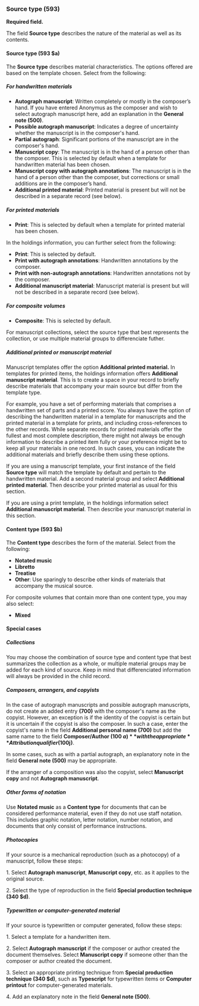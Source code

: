 ### Source type (593)

**Required field.**

The field **Source type** describes the nature of the material as well as its contents.  

#### Source type (593 $a)

The **Source type** describes material characteristics. The options offered are based on the template chosen. Select from the following:  

##### For handwritten materials  

- **Autograph manuscript**: Written completely or mostly in the composer’s hand. If you have entered Anonymus as the composer and wish to select autograph manuscript here, add an explanation in the **General note (500)**.  
- **Possible autograph manuscript**: Indicates a degree of uncertainty whether the manuscript is in the composer's hand.  
- **Partial autograph**: Significant portions of the manuscript are in the composer's hand.  
- **Manuscript copy**: The manuscript is in the hand of a person other than the composer. This is selected by default when a template for handwritten material has been chosen.  
- **Manuscript copy with autograph annotations**: The manuscript is in the hand of a person other than the composer, but corrections or small additions are in the composer’s hand.  
- **Additional printed material**: Printed material is present but will not be described in a separate record (see below).  

##### For printed materials  

- **Print**: This is selected by default when a template for printed material has been chosen.

In the holdings information, you can further select from the following:
- **Print**: This is selected by default.  
- **Print with autograph annotations**: Handwritten annotations by the composer.  
- **Print with non-autograph annotations**: Handwritten annotations not by the composer.   
- **Additional manuscript material**: Manuscript material is present but will not be described in a separate record (see below).  

##### For composite volumes  

- **Composite**: This is selected by default.  

For manuscript collections, select the source type that best represents the collection, or use multiple material groups to differenciate futher.

##### Additional printed or manuscript material  

Manuscript templates offer the option **Additional printed material.** In templates for printed items, the holdings information offers **Additional manuscript material**. This is to create a space in your record to briefly describe materials that accompany your main source but differ from the template type.

For example, you have a set of performing materials that comprises a handwritten set of parts and a printed score. You always have the option of describing the handwritten material in a template for manuscripts and the printed material in a template for prints, and including cross-references to the other records. While separate records for printed materials offer the fullest and most complete description, there might not always be enough information to describe a printed item fully or your preference might be to keep all your materials in one record. In such cases, you can indicate the additional materials and briefly describe them using these options.

If you are using a manuscript template, your first instance of the field **Source type** will match the template by default and pertain to the handwritten material. Add a second material group and select **Additional printed material**. Then describe your printed material as usual for this section.

If you are using a print template, in the holdings information select **Additional manuscript material**. Then describe your manuscript material in this section.  

#### Content type (593 $b)  

The **Content type** describes the form of the material. Select from the following:
- **Notated music**  
- **Libretto**  
- **Treatise**
- **Other**: Use sparingly to describe other kinds of materials that accompany the musical source.


For composite volumes that contain more than one content type, you may also select:

- **Mixed**

#### Special cases

##### Collections  

You may choose the combination of source type and content type that best summarizes the collection as a whole, or multiple material groups may be added for each kind of source. Keep in mind that differenciated information will always be provided in the child record.

##### Composers, arrangers, and copyists

In the case of autograph manuscripts and possible autograph manuscripts, do not create an added entry **(700)** with the composer's name as the copyist. However, an exception is if the identity of the copyist is certain but it is uncertain if the copyist is also the composer. In such a case, enter the copyist's name in the field **Additional personal name (700)** but add the same name to the field **Composer/Author (100 $a)** with the appropriate **Attribution qualifier (100$j)**.

In some cases, such as with a partial autograph, an explanatory note in the field  **General note (500)** may be appropriate.

If the arranger of a composition was also the copyist, select **Manuscript copy** and not  **Autograph manuscript**.

##### Other forms of notation    

Use **Notated music** as a **Content type** for documents that can be considered performance material, even if they do not use staff notation. This includes graphic notation, letter notation, number notation, and documents that only consist of performance instructions.     

##### Photocopies  

If your source is a mechanical reproduction (such as a photocopy) of a manuscript, follow these steps:

1\. Select  **Autograph manuscript**, **Manuscript copy**, etc. as it applies to the original source.

2\. Select the type of reproduction in the field  **Special production technique (340 $d)**.

##### Typewritten or computer-generated material

If your source is typewritten or computer generated, follow these steps:

1\. Select a template for a handwritten item.  

2\. Select **Autograph manuscript** if the composer or author created the document themselves. Select **Manuscript copy** if someone other than the composer or author created the document.

3\. Select an appropriate printing technique from **Special production technique (340 $d)**, such as **Typescript** for typewritten items or **Computer printout** for computer-generated materials.

4\. Add an explanatory note in the field **General note (500)**.  
